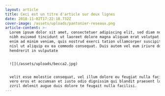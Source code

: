 ```yaml
---
layout: article
title: Ceci est un titre d'article sur deux lignes
date: 2018-11-02T17:22:10.732Z
cover-image: /assets/uploads/pantonier-reseaux.png
article-content: >-
  Lorem ipsum dolor sit amet, consectetuer adipiscing elit, sed diam nonummy
  nibh euismod tincidunt ut laoreet dolore magna aliquam erat volutpat. Ut wisi
  enim ad minim veniam, quis nostrud exerci tation ullamcorper suscipit lobortis
  nisl ut aliquip ex ea commodo consequat. Duis autem vel eum iriure dolor in
  hendrerit in vulputate


  ![](/assets/uploads/becca2.jpg)


  velit esse molestie consequat, vel illum dolore eu feugiat nulla facilisis at
  vero eros et accumsan et iusto odio dignissim qui blandit praesent luptatum
  zzril delenit augue duis dolore te feugait nulla facilisi.
---
```


